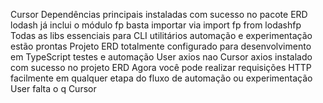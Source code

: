 Cursor
 Dependências principais instaladas com sucesso no pacote ERD
 lodash já inclui o módulo fp basta importar via import fp from lodashfp
 Todas as libs essenciais para CLI utilitários automação e experimentação estão prontas
Projeto ERD totalmente configurado para desenvolvimento em TypeScript testes e automação
User
axios nao
Cursor
 axios instalado com sucesso no projeto ERD
Agora você pode realizar requisições HTTP facilmente em qualquer etapa do fluxo de automação ou experimentação
User
falta o q
Cursor